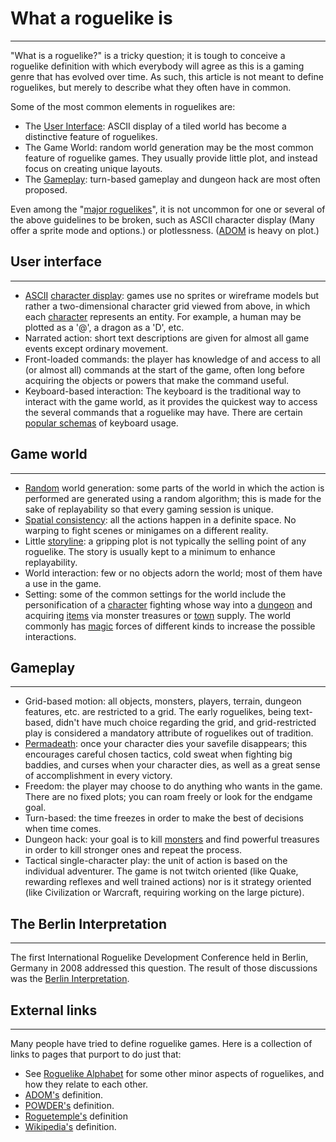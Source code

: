 # What a roguelike is

---

"What is a roguelike?" is a tricky question; it is tough to conceive a roguelike definition with which everybody will agree as this is a gaming genre that has evolved over time. As such, this article is not meant to define roguelikes, but merely to describe what they often have in common.  

Some of the most common elements in roguelikes are:  

* The [User Interface](user_interface.md): ASCII display of a tiled world has become a distinctive feature of roguelikes.
* The Game World: random world generation may be the most common feature of roguelike games. They usually provide little plot, and instead focus on creating unique layouts.
* The [Gameplay](articles.md): turn-based gameplay and dungeon hack are most often proposed.  

Even among the "[major roguelikes](major_roguelikes.md)", it is not uncommon for one or several of the above guidelines to be broken, such as ASCII character display (Many offer a sprite mode and options.) or plotlessness. ([ADOM](adom.md) is heavy on plot.)  

## User interface

---

* [ASCII](ascii.md) [character display](user_interface_features.md): games use no sprites or wireframe models but rather a two-dimensional character grid viewed from above, in which each [character](character.md) represents an entity. For example, a human may be plotted as a '@', a dragon as a 'D', etc.
* Narrated action: short text descriptions are given for almost all game events except ordinary movement.
* Front-loaded commands: the player has knowledge of and access to all (or almost all) commands at the start of the game, often long before acquiring the objects or powers that make the command useful.
* Keyboard-based interaction: The keyboard is the traditional way to interact with the game world, as it provides the quickest way to access the several commands that a roguelike may have. There are certain [popular schemas](preferred_key_controls.md) of keyboard usage.  

## Game world

---

* [Random](random_generation.md) world generation: some parts of the world in which the action is performed are generated using a random algorithm; this is made for the sake of replayability so that every gaming session is unique.
* [Spatial consistency](spatial_consistency.md): all the actions happen in a definite space. No warping to fight scenes or minigames on a different reality.
* Little [storyline](plot.md): a gripping plot is not typically the selling point of any roguelike. The story is usually kept to a minimum to enhance replayability.
* World interaction: few or no objects adorn the world; most of them have a use in the game.
* Setting: some of the common settings for the world include the personification of a [character](character.md) fighting whose way into a [dungeon](dungeon.md) and acquiring [items](items.md) via monster treasures or [town](town.md) supply. The world commonly has [magic](magic.md) forces of different kinds to increase the possible interactions.  

## Gameplay

---

* Grid-based motion: all objects, monsters, players, terrain, dungeon features, etc. are restricted to a grid. The early roguelikes, being text-based, didn't have much choice regarding the grid, and grid-restricted play is considered a mandatory attribute of roguelikes out of tradition.
* [Permadeath](permadeath.md): once your character dies your savefile disappears; this encourages careful chosen tactics, cold sweat when fighting big baddies, and curses when your character dies, as well as a great sense of accomplishment in every victory.
* Freedom: the player may choose to do anything who wants in the game. There are no fixed plots; you can roam freely or look for the endgame goal.
* Turn-based: the time freezes in order to make the best of decisions when time comes.
* Dungeon hack: your goal is to kill [monsters](monster.md) and find powerful treasures in order to kill stronger ones and repeat the process.
* Tactical single-character play: the unit of action is based on the individual adventurer. The game is not twitch oriented (like Quake, rewarding reflexes and well trained actions) nor is it strategy oriented (like Civilization or Warcraft, requiring working on the large picture).  

## The Berlin Interpretation

---

The first International Roguelike Development Conference held in Berlin, Germany in 2008 addressed this question. The result of those discussions was the [Berlin Interpretation](berlin_interpretation.md).  

## External links

---

Many people have tried to define roguelike games. Here is a collection of links to pages that purport to do just that:  

* See [Roguelike Alphabet](roguelike_alphabet.md) for some other minor aspects of roguelikes, and how they relate to each other.
* [ADOM's](http://www.adom.de/adom/roguelike.php3) definition.
* [POWDER's](http://www.zincland.com/powder/index.php?pagename=about) definition.
* [Roguetemple's](https://blog.roguetemple.com/what-is-a-traditional-roguelike/) definition
* [Wikipedia's](http://en.wikipedia.org/wiki/Roguelike) definition.  
